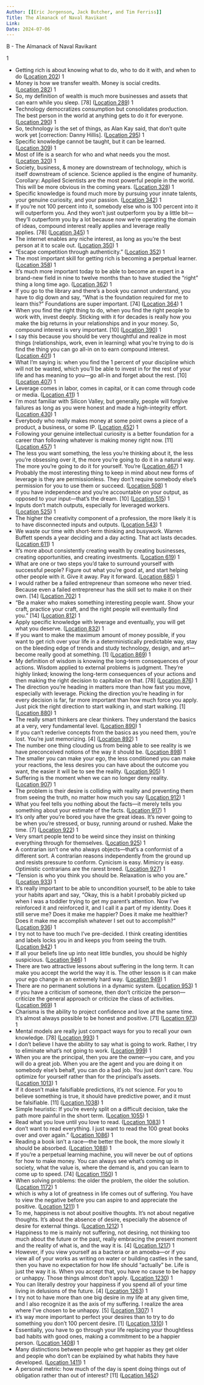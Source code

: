 ```yaml
---
Author: [[Eric Jorgenson, Jack Butcher, and Tim Ferriss]]
Title: The Almanack of Naval Ravikant
Link: 
Date: 2024-07-06
---
```

B - The Almanack of Naval Ravikant

1
- Getting rich is about knowing what to do, who to do it with, and when to do ([Location 202](https://readwise.io/to_kindle?action=open&asin=B08FF8MTM6&location=202))
1
- Money is how we transfer wealth. Money is social credits. ([Location 282](https://readwise.io/to_kindle?action=open&asin=B08FF8MTM6&location=282))
1
- So, my definition of wealth is much more businesses and assets that can earn while you sleep. [78] ([Location 289](https://readwise.io/to_kindle?action=open&asin=B08FF8MTM6&location=289))
1
- Technology democratizes consumption but consolidates production. The best person in the world at anything gets to do it for everyone. ([Location 290](https://readwise.io/to_kindle?action=open&asin=B08FF8MTM6&location=290))
1
- So, technology is the set of things, as Alan Kay said, that don’t quite work yet [correction: Danny Hillis]. ([Location 295](https://readwise.io/to_kindle?action=open&asin=B08FF8MTM6&location=295))
1
- Specific knowledge cannot be taught, but it can be learned. ([Location 309](https://readwise.io/to_kindle?action=open&asin=B08FF8MTM6&location=309))
1
- Most of life is a search for who and what needs you the most. ([Location 320](https://readwise.io/to_kindle?action=open&asin=B08FF8MTM6&location=320))
1
- Society, business, & money are downstream of technology, which is itself downstream of science. Science applied is the engine of humanity. Corollary: Applied Scientists are the most powerful people in the world. This will be more obvious in the coming years. ([Location 328](https://readwise.io/to_kindle?action=open&asin=B08FF8MTM6&location=328))
1
- Specific knowledge is found much more by pursuing your innate talents, your genuine curiosity, and your passion. ([Location 342](https://readwise.io/to_kindle?action=open&asin=B08FF8MTM6&location=342))
1
- If you’re not 100 percent into it, somebody else who is 100 percent into it will outperform you. And they won’t just outperform you by a little bit—they’ll outperform you by a lot because now we’re operating the domain of ideas, compound interest really applies and leverage really applies. [78] ([Location 345](https://readwise.io/to_kindle?action=open&asin=B08FF8MTM6&location=345))
1
- The internet enables any niche interest, as long as you’re the best person at it to scale out. ([Location 350](https://readwise.io/to_kindle?action=open&asin=B08FF8MTM6&location=350))
1
- “Escape competition through authenticity.” ([Location 352](https://readwise.io/to_kindle?action=open&asin=B08FF8MTM6&location=352))
1
- The most important skill for getting rich is becoming a perpetual learner. ([Location 358](https://readwise.io/to_kindle?action=open&asin=B08FF8MTM6&location=358))
1
- It’s much more important today to be able to become an expert in a brand-new field in nine to twelve months than to have studied the “right” thing a long time ago. ([Location 362](https://readwise.io/to_kindle?action=open&asin=B08FF8MTM6&location=362))
1
- If you go to the library and there’s a book you cannot understand, you have to dig down and say, “What is the foundation required for me to learn this?” Foundations are super important. [74] ([Location 364](https://readwise.io/to_kindle?action=open&asin=B08FF8MTM6&location=364))
1
- When you find the right thing to do, when you find the right people to work with, invest deeply. Sticking with it for decades is really how you make the big returns in your relationships and in your money. So, compound interest is very important. [10] ([Location 390](https://readwise.io/to_kindle?action=open&asin=B08FF8MTM6&location=390))
1
- I say this because you should be very thoughtful and realize in most things (relationships, work, even in learning) what you’re trying to do is find the thing you can go all-in on to earn compound interest. ([Location 401](https://readwise.io/to_kindle?action=open&asin=B08FF8MTM6&location=401))
1
- What I’m saying is: when you find the 1 percent of your discipline which will not be wasted, which you’ll be able to invest in for the rest of your life and has meaning to you—go all-in and forget about the rest. [10] ([Location 407](https://readwise.io/to_kindle?action=open&asin=B08FF8MTM6&location=407))
1
- Leverage comes in labor, comes in capital, or it can come through code or media. ([Location 411](https://readwise.io/to_kindle?action=open&asin=B08FF8MTM6&location=411))
1
- I’m most familiar with Silicon Valley, but generally, people will forgive failures as long as you were honest and made a high-integrity effort. ([Location 430](https://readwise.io/to_kindle?action=open&asin=B08FF8MTM6&location=430))
1
- Everybody who really makes money at some point owns a piece of a product, a business, or some IP. ([Location 452](https://readwise.io/to_kindle?action=open&asin=B08FF8MTM6&location=452))
1
- Following your genuine intellectual curiosity is a better foundation for a career than following whatever is making money right now. [11] ([Location 457](https://readwise.io/to_kindle?action=open&asin=B08FF8MTM6&location=457))
1
- The less you want something, the less you’re thinking about it, the less you’re obsessing over it, the more you’re going to do it in a natural way. The more you’re going to do it for yourself. You’re ([Location 467](https://readwise.io/to_kindle?action=open&asin=B08FF8MTM6&location=467))
1
- Probably the most interesting thing to keep in mind about new forms of leverage is they are permissionless. They don’t require somebody else’s permission for you to use them or succeed. ([Location 508](https://readwise.io/to_kindle?action=open&asin=B08FF8MTM6&location=508))
1
- If you have independence and you’re accountable on your output, as opposed to your input—that’s the dream. [10] ([Location 515](https://readwise.io/to_kindle?action=open&asin=B08FF8MTM6&location=515))
1
- Inputs don’t match outputs, especially for leveraged workers. ([Location 525](https://readwise.io/to_kindle?action=open&asin=B08FF8MTM6&location=525))
1
- The higher the creativity component of a profession, the more likely it is to have disconnected inputs and outputs. ([Location 543](https://readwise.io/to_kindle?action=open&asin=B08FF8MTM6&location=543))
1
- We waste our time with short-term thinking and busywork. Warren Buffett spends a year deciding and a day acting. That act lasts decades. ([Location 611](https://readwise.io/to_kindle?action=open&asin=B08FF8MTM6&location=611))
1
- It’s more about consistently creating wealth by creating businesses, creating opportunities, and creating investments. ([Location 619](https://readwise.io/to_kindle?action=open&asin=B08FF8MTM6&location=619))
1
- What are one or two steps you’d take to surround yourself with successful people? Figure out what you’re good at, and start helping other people with it. Give it away. Pay it forward. ([Location 685](https://readwise.io/to_kindle?action=open&asin=B08FF8MTM6&location=685))
1
- I would rather be a failed entrepreneur than someone who never tried. Because even a failed entrepreneur has the skill set to make it on their own. [14] ([Location 702](https://readwise.io/to_kindle?action=open&asin=B08FF8MTM6&location=702))
1
- “Be a maker who makes something interesting people want. Show your craft, practice your craft, and the right people will eventually find you.” [14] ([Location 812](https://readwise.io/to_kindle?action=open&asin=B08FF8MTM6&location=812))
1
- Apply specific knowledge with leverage and eventually, you will get what you deserve. ([Location 832](https://readwise.io/to_kindle?action=open&asin=B08FF8MTM6&location=832))
1
- If you want to make the maximum amount of money possible, if you want to get rich over your life in a deterministically predictable way, stay on the bleeding edge of trends and study technology, design, and art—become really good at something. [1] ([Location 869](https://readwise.io/to_kindle?action=open&asin=B08FF8MTM6&location=869))
1
- My definition of wisdom is knowing the long-term consequences of your actions. Wisdom applied to external problems is judgment. They’re highly linked; knowing the long-term consequences of your actions and then making the right decision to capitalize on that. [78] ([Location 876](https://readwise.io/to_kindle?action=open&asin=B08FF8MTM6&location=876))
1
- The direction you’re heading in matters more than how fast you move, especially with leverage. Picking the direction you’re heading in for every decision is far, far more important than how much force you apply. Just pick the right direction to start walking in, and start walking. [1] ([Location 880](https://readwise.io/to_kindle?action=open&asin=B08FF8MTM6&location=880))
1
- The really smart thinkers are clear thinkers. They understand the basics at a very, very fundamental level. ([Location 890](https://readwise.io/to_kindle?action=open&asin=B08FF8MTM6&location=890))
1
- If you can’t rederive concepts from the basics as you need them, you’re lost. You’re just memorizing. [4] ([Location 892](https://readwise.io/to_kindle?action=open&asin=B08FF8MTM6&location=892))
1
- The number one thing clouding us from being able to see reality is we have preconceived notions of the way it should be. ([Location 898](https://readwise.io/to_kindle?action=open&asin=B08FF8MTM6&location=898))
1
- The smaller you can make your ego, the less conditioned you can make your reactions, the less desires you can have about the outcome you want, the easier it will be to see the reality. ([Location 905](https://readwise.io/to_kindle?action=open&asin=B08FF8MTM6&location=905))
1
- Suffering is the moment when we can no longer deny reality. ([Location 907](https://readwise.io/to_kindle?action=open&asin=B08FF8MTM6&location=907))
1
- The problem is their desire is colliding with reality and preventing them from seeing the truth, no matter how much you say ([Location 912](https://readwise.io/to_kindle?action=open&asin=B08FF8MTM6&location=912))
1
- What you feel tells you nothing about the facts—it merely tells you something about your estimate of the facts. ([Location 917](https://readwise.io/to_kindle?action=open&asin=B08FF8MTM6&location=917))
1
- It’s only after you’re bored you have the great ideas. It’s never going to be when you’re stressed, or busy, running around or rushed. Make the time. [7] ([Location 922](https://readwise.io/to_kindle?action=open&asin=B08FF8MTM6&location=922))
1
- Very smart people tend to be weird since they insist on thinking everything through for themselves. ([Location 925](https://readwise.io/to_kindle?action=open&asin=B08FF8MTM6&location=925))
1
- A contrarian isn’t one who always objects—that’s a conformist of a different sort. A contrarian reasons independently from the ground up and resists pressure to conform. Cynicism is easy. Mimicry is easy. Optimistic contrarians are the rarest breed. ([Location 927](https://readwise.io/to_kindle?action=open&asin=B08FF8MTM6&location=927))
1
- “Tension is who you think you should be. Relaxation is who you are.” ([Location 933](https://readwise.io/to_kindle?action=open&asin=B08FF8MTM6&location=933))
1
- It’s really important to be able to uncondition yourself, to be able to take your habits apart and say, “Okay, this is a habit I probably picked up when I was a toddler trying to get my parent’s attention. Now I’ve reinforced it and reinforced it, and I call it a part of my identity. Does it still serve me? Does it make me happier? Does it make me healthier? Does it make me accomplish whatever I set out to accomplish?” ([Location 936](https://readwise.io/to_kindle?action=open&asin=B08FF8MTM6&location=936))
1
- I try not to have too much I’ve pre-decided. I think creating identities and labels locks you in and keeps you from seeing the truth. ([Location 942](https://readwise.io/to_kindle?action=open&asin=B08FF8MTM6&location=942))
1
- If all your beliefs line up into neat little bundles, you should be highly suspicious. ([Location 946](https://readwise.io/to_kindle?action=open&asin=B08FF8MTM6&location=946))
1
- There are two attractive lessons about suffering in the long term. It can make you accept the world the way it is. The other lesson is it can make your ego change in an extremely hard way. ([Location 949](https://readwise.io/to_kindle?action=open&asin=B08FF8MTM6&location=949))
1
- There are no permanent solutions in a dynamic system. ([Location 953](https://readwise.io/to_kindle?action=open&asin=B08FF8MTM6&location=953))
1
- If you have a criticism of someone, then don’t criticize the person—criticize the general approach or criticize the class of activities. ([Location 969](https://readwise.io/to_kindle?action=open&asin=B08FF8MTM6&location=969))
1
- Charisma is the ability to project confidence and love at the same time. It’s almost always possible to be honest and positive. [71] ([Location 973](https://readwise.io/to_kindle?action=open&asin=B08FF8MTM6&location=973))
1
- Mental models are really just compact ways for you to recall your own knowledge. [78] ([Location 993](https://readwise.io/to_kindle?action=open&asin=B08FF8MTM6&location=993))
1
- I don’t believe I have the ability to say what is going to work. Rather, I try to eliminate what’s not going to work. ([Location 999](https://readwise.io/to_kindle?action=open&asin=B08FF8MTM6&location=999))
1
- When you are the principal, then you are the owner—you care, and you will do a great job. When you are the agent and you are doing it on somebody else’s behalf, you can do a bad job. You just don’t care. You optimize for yourself rather than for the principal’s assets. ([Location 1013](https://readwise.io/to_kindle?action=open&asin=B08FF8MTM6&location=1013))
1
- If it doesn’t make falsifiable predictions, it’s not science. For you to believe something is true, it should have predictive power, and it must be falsifiable. [11] ([Location 1038](https://readwise.io/to_kindle?action=open&asin=B08FF8MTM6&location=1038))
1
- Simple heuristic: If you’re evenly split on a difficult decision, take the path more painful in the short term. ([Location 1055](https://readwise.io/to_kindle?action=open&asin=B08FF8MTM6&location=1055))
1
- Read what you love until you love to read. ([Location 1083](https://readwise.io/to_kindle?action=open&asin=B08FF8MTM6&location=1083))
1
- don’t want to read everything. I just want to read the 100 great books over and over again.” ([Location 1086](https://readwise.io/to_kindle?action=open&asin=B08FF8MTM6&location=1086))
1
- Reading a book isn’t a race—the better the book, the more slowly it should be absorbed. ([Location 1088](https://readwise.io/to_kindle?action=open&asin=B08FF8MTM6&location=1088))
1
- If you’re a perpetual learning machine, you will never be out of options for how to make money. You can always see what’s coming up in society, what the value is, where the demand is, and you can learn to come up to speed. [74] ([Location 1150](https://readwise.io/to_kindle?action=open&asin=B08FF8MTM6&location=1150))
1
- When solving problems: the older the problem, the older the solution. ([Location 1172](https://readwise.io/to_kindle?action=open&asin=B08FF8MTM6&location=1172))
1
- which is why a lot of greatness in life comes out of suffering. You have to view the negative before you can aspire to and appreciate the positive. ([Location 1211](https://readwise.io/to_kindle?action=open&asin=B08FF8MTM6&location=1211))
1
- To me, happiness is not about positive thoughts. It’s not about negative thoughts. It’s about the absence of desire, especially the absence of desire for external things. ([Location 1212](https://readwise.io/to_kindle?action=open&asin=B08FF8MTM6&location=1212))
1
- Happiness to me is mainly not suffering, not desiring, not thinking too much about the future or the past, really embracing the present moment and the reality of what is, and the way it is. [4] ([Location 1217](https://readwise.io/to_kindle?action=open&asin=B08FF8MTM6&location=1217))
1
- However, if you view yourself as a bacteria or an amoeba—or if you view all of your works as writing on water or building castles in the sand, then you have no expectation for how life should “actually” be. Life is just the way it is. When you accept that, you have no cause to be happy or unhappy. Those things almost don’t apply. ([Location 1230](https://readwise.io/to_kindle?action=open&asin=B08FF8MTM6&location=1230))
1
- You can literally destroy your happiness if you spend all of your time living in delusions of the future. [4] ([Location 1263](https://readwise.io/to_kindle?action=open&asin=B08FF8MTM6&location=1263))
1
- I try not to have more than one big desire in my life at any given time, and I also recognize it as the axis of my suffering. I realize the area where I’ve chosen to be unhappy. [5] ([Location 1307](https://readwise.io/to_kindle?action=open&asin=B08FF8MTM6&location=1307))
1
- it’s way more important to perfect your desires than to try to do something you don’t 100 percent desire. [1] ([Location 1310](https://readwise.io/to_kindle?action=open&asin=B08FF8MTM6&location=1310))
1
- Essentially, you have to go through your life replacing your thoughtless bad habits with good ones, making a commitment to be a happier person. ([Location 1408](https://readwise.io/to_kindle?action=open&asin=B08FF8MTM6&location=1408))
1
- Many distinctions between people who get happier as they get older and people who don’t can be explained by what habits they have developed. ([Location 1411](https://readwise.io/to_kindle?action=open&asin=B08FF8MTM6&location=1411))
1
- A personal metric: how much of the day is spent doing things out of obligation rather than out of interest? [11] ([Location 1452](https://readwise.io/to_kindle?action=open&asin=B08FF8MTM6&location=1452))
